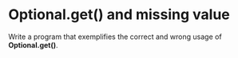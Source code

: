 # Optional.get() and missing value
Write a program that exemplifies the correct and wrong usage of **Optional.get()**.
